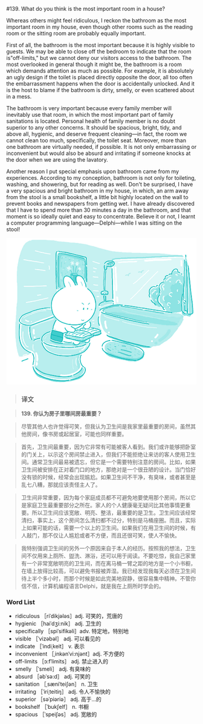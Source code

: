 #139. What do you think is the most important room in a house?

Whereas others might feel ridiculous, I reckon the bathroom as the most important room in my house, even though other rooms such as the reading room or the sitting room are probably equally important.

First of all, the bathroom is the most important because it is highly visible to guests. We may be able to close off the bedroom to indicate that the room is"off-limits," but we cannot deny our visitors access to the bathroom. The most overlooked in general though it might be, the bathroom is a room which demands attention as much as possible. For example, it is absolutely an ugly design if the toilet is placed directly opposite the door, all too often the embarrassment happens when the door is accidentally unlocked. And it is the host to blame if the bathroom is dirty, smelly, or even scattered about in a mess.

The bathroom is very important because every family member will inevitably use that room, in which the most important part of family sanitations is located. Personal health of family member is no doubt superior to any other concerns. It should be spacious, bright, tidy, and above all, hygienic, and deserve frequent cleaning—in fact, the room we cannot clean too much, specifically, the toilet seat. Moreover, more than one bathroom are virtually needed, if possible. It is not only embarrassing or inconvenient but would also be absurd and irritating if someone knocks at the door when we are using the lavatory.

Another reason I put special emphasis upon bathroom came from my experiences. According to my conception, bathroom is not only for toileting, washing, and showering, but for reading as well. Don't be surprised, I have a very spacious and bright bathroom in my house, in which, an arm away from the stool is a small bookshelf, a little bit highly located on the wall to prevent books and newspapers from getting wet. I have already discovered that I have to spend more than 30 minutes a day in the bathroom, and that moment is so ideally quiet and easy to concentrate. Believe it or not, I learnt a computer programming language—Delphi—while I was sitting on the stool!

![](images/TOEFL-iBT-High-Score-Essays-139.jpg)

> ### 译文

> **139. 你认为房子里哪间房最重要？**

> 尽管其他人也许觉得可笑，但我认为卫生间是我家里最重要的房间，虽然其他房间，像书房或起居室，可能也同样重要。

> 首先，卫生间最重要，因为它非常有可能被客人看到。我们或许能够把卧室的门关上，以示这个房间禁止进入，但我们不能拒绝让来访的客人使用卫生间。通常卫生间最易被遗忘，但它是一个需要特别注意的房间。比如，如果卫生间被安排在正对着门口的地方，那绝对是一个很丑陋的设计。当门恰好没有锁的时候，经常会出现尴尬。如果卫生间不干净，有臭味，或者甚至是乱七八糟，那就应该责怪主人了。

> 卫生间非常重要，因为每个家庭成员都不可避免地要使用那个房间，所以它是家庭卫生最重要部分之所在。家人的个人健康毫无疑问比其他事情更重要。所以卫生间应该宽敞、明亮、整洁，最重要的是卫生。卫生间应该经常清扫，事实上，这个房间怎么清扫都不过分，特别是马桶座圈。而且，实际上如果可能的话，需要一个以上的卫生间。如果我们在用卫生间的时候，有人敲门，那不仅让人尴尬或者不方便，而且还很可笑，使人不愉快。

> 我特别强调卫生间的另外一个原因来自于本人的经历。按照我的想法，卫生间不仅用来上厕所、盥洗、淋浴，还可以用于阅读。不要吃惊，我自己家里有一个非常宽敞明亮的卫生间，而在离马桶一臂之距的地方是一个小书橱，在墙上放得比较高，可以避免书报被弄湿。我已经发现我每天必须在卫生间待上半个多小时，而那个时候是如此完美地寂静，很容易集中精神。不管你信不信，计算机编程语言Delphi，就是我在上厕所时学会的。

### Word List

 * ridiculous ［riˈdikjələs］adj. 可笑的，荒唐的
 * hygienic ［haiˈdʒi:nik］ adj. 卫生的
 * specifically ［spiˈsifikəli］adv. 特定地，特别地
 * visible ［ˈvizəbəl］ adj. 可以看见的
 * indicate ［ˈindiˌkeit］ v. 表示
 * inconvenient ［ˌinkənˈvi:njənt］adj. 不方便的
 * off-limits ［ɔ:fˈlimits］ adj. 禁止进入的
 * smelly ［ˈsmeli］ adj. 有臭味的
 * absurd ［əbˈsə:d］ adj. 可笑的
 * sanitation ［ˌsæniˈteiʃən］ n. 卫生
 * irritating ［ˈiriˌteitiŋ］ adj. 令人不愉快的
 * superior ［səˈpiəriə］ adj. 高于…的
 * bookshelf ［ˈbukʃelf］ n. 书橱
 * spacious ［ˈspeiʃəs］ adj. 宽敞的
